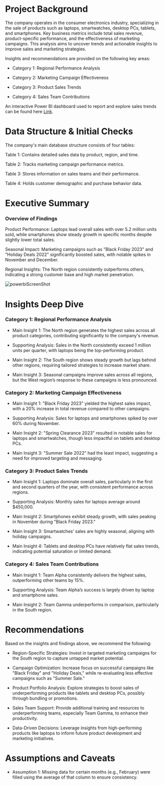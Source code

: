 # Project Background

The company operates in the consumer electronics industry, specializing in the sale of products such as laptops, smartwatches, desktop PCs, tablets, and smartphones. Key business metrics include total sales revenue, product-specific performance, and the effectiveness of marketing campaigns. This analysis aims to uncover trends and actionable insights to improve sales and marketing strategies.

Insights and recommendations are provided on the following key areas:

- Category 1: Regional Performance Analysis
  
- Category 2: Marketing Campaign Effectiveness
  
- Category 3: Product Sales Trends

- Category 4: Sales Team Contributions

An interactive Power BI dashboard used to report and explore sales trends can be found here [Link](https://github.com/anikareaza/Sales-Dashboard/blob/main/Sales%20and%20Marketing%20Correlations%20Insights.pbix).


# Data Structure & Initial Checks

The company's main database structure consists of four tables:

Table 1: Contains detailed sales data by product, region, and time.

Table 2: Tracks marketing campaign performance metrics.

Table 3: Stores information on sales teams and their performance.

Table 4: Holds customer demographic and purchase behavior data.



# Executive Summary
### Overview of Findings

Product Performance: Laptops lead overall sales with over 5.2 million units sold, while smartphones show steady growth in specific months despite slightly lower total sales.

Seasonal Impact: Marketing campaigns such as "Black Friday 2023" and "Holiday Deals 2022" significantly boosted sales, with notable spikes in November and December.

Regional Insights: The North region consistently outperforms others, indicating a strong customer base and high market penetration.

![powerbiScreenShot](https://github.com/user-attachments/assets/1a2e3f1b-cc15-4e94-879a-cfa99670350c)



# Insights Deep Dive

### Category 1: Regional Performance Analysis

- Main Insight 1: The North region generates the highest sales across all product categories, contributing significantly to the company's revenue.
  
- Supporting Analysis: Sales in the North consistently exceed 1 million units per quarter, with laptops being the top-performing product.
  
- Main Insight 2: The South region shows steady growth but lags behind other regions, requiring tailored strategies to increase market share.
  
- Main Insight 3: Seasonal campaigns improve sales across all regions, but the West region’s response to these campaigns is less pronounced.



### Category 2: Marketing Campaign Effectiveness

- Main Insight 1: "Black Friday 2023" yielded the highest sales impact, with a 20% increase in total revenue compared to other campaigns.
  
- Supporting Analysis: Sales for laptops and smartphones spiked by over 60% during November.
  
- Main Insight 2: "Spring Clearance 2023" resulted in notable sales for laptops and smartwatches, though less impactful on tablets and desktop PCs.
  
- Main Insight 3: "Summer Sale 2022" had the least impact, suggesting a need for improved targeting and messaging.


### Category 3: Product Sales Trends

- Main Insight 1: Laptops dominate overall sales, particularly in the first and second quarters of the year, with consistent performance across regions.
  
- Supporting Analysis: Monthly sales for laptops average around $450,000.
  
- Main Insight 2: Smartphones exhibit steady growth, with sales peaking in November during "Black Friday 2023."
  
- Main Insight 3: Smartwatches’ sales are highly seasonal, aligning with holiday campaigns.
  
- Main Insight 4: Tablets and desktop PCs have relatively flat sales trends, indicating potential saturation or limited demand.



### Category 4: Sales Team Contributions

- Main Insight 1: Team Alpha consistently delivers the highest sales, outperforming other teams by 15%.
  
- Supporting Analysis: Team Alpha’s success is largely driven by laptop and smartphone sales.
  
- Main Insight 2: Team Gamma underperforms in comparison, particularly in the South region.



# Recommendations
Based on the insights and findings above, we recommend the following:

- Region-Specific Strategies: Invest in targeted marketing campaigns for the South region to capture untapped market potential.
  
- Campaign Optimization: Increase focus on successful campaigns like "Black Friday" and "Holiday Deals," while re-evaluating less effective campaigns such as "Summer Sale."
  
- Product Portfolio Analysis: Explore strategies to boost sales of underperforming products like tablets and desktop PCs, possibly through bundling or promotions.
  
- Sales Team Support: Provide additional training and resources to underperforming teams, especially Team Gamma, to enhance their productivity.
  
- Data-Driven Decisions: Leverage insights from high-performing products like laptops to inform future product development and marketing initiatives.


# Assumptions and Caveats
- Assumption 1: Missing data for certain months (e.g., February) were filled using the average of that column to ensure consistency.

